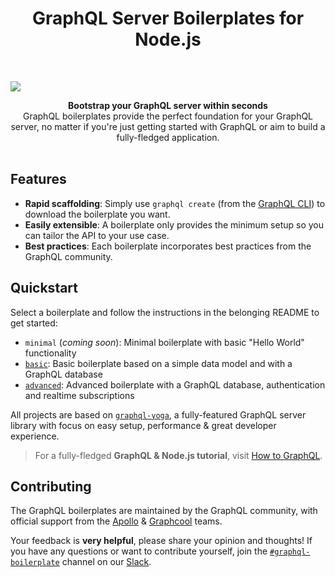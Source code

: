 <h1 align="center"><strong>GraphQL Server Boilerplates for Node.js</strong></h1>

<br />

![](https://imgur.com/lIi4YrZ.png)

<div align="center"><strong>Bootstrap your GraphQL server within seconds</strong></div>
<div align="center">GraphQL boilerplates provide the perfect foundation for your GraphQL server, no matter if you're just getting started with GraphQL or aim to build a fully-fledged application.</div>

<br />

## Features

- **Rapid scaffolding**: Simply use `graphql create` (from the [GraphQL CLI](https://github.com/graphql-cli/graphql-cli)) to download the boilerplate you want.
- **Easily extensible**: A boilerplate only provides the minimum setup so you can tailor the API to your use case.
- **Best practices**: Each boilerplate incorporates best practices from the GraphQL community.

## Quickstart

Select a boilerplate and follow the instructions in the belonging README to get started:

- `minimal` (_coming soon_): Minimal boilerplate with basic "Hello World" functionality
- [`basic`](./basic): Basic boilerplate based on a simple data model and with a GraphQL database
- [`advanced`](./advanced): Advanced boilerplate with a GraphQL database, authentication and realtime subscriptions

All projects are based on [`graphql-yoga`](https://github.com/graphcool/graphql-yoga/), a fully-featured GraphQL server library with focus on easy setup, performance & great developer experience.

> For a fully-fledged **GraphQL & Node.js tutorial**, visit [How to GraphQL](https://www.howtographql.com/graphql-js/0-introduction/).

## Contributing

The GraphQL boilerplates are maintained by the GraphQL community, with official support from the [Apollo](https://dev-blog.apollodata.com) & [Graphcool](https://blog.graph.cool/) teams.

Your feedback is **very helpful**, please share your opinion and thoughts! If you have any questions or want to contribute yourself, join the [`#graphql-boilerplate`](https://graphcool.slack.com/messages/graphql-boilerplate) channel on our [Slack](https://graphcool.slack.com/).
